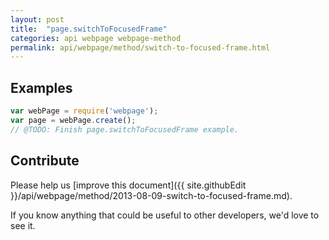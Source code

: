 ```yaml
---
layout: post
title:  "page.switchToFocusedFrame"
categories: api webpage webpage-method
permalink: api/webpage/method/switch-to-focused-frame.html
---
```


## Examples

```javascript
var webPage = require('webpage');
var page = webPage.create();
// @TODO: Finish page.switchToFocusedFrame example.
```

## Contribute

Please help us [improve this document]({{ site.githubEdit }}/api/webpage/method/2013-08-09-switch-to-focused-frame.md).

If you know anything that could be useful to other developers, we'd love to see it.


